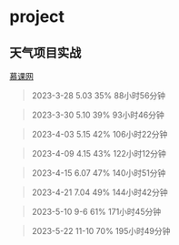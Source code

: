 # project
## 天气项目实战
[慕课网](https://coding.imooc.com/learn/list/546.html)

> 2023-3-28         5.03        35%         88小时56分钟

> 2023-3-30         5.10        39%         93小时46分钟

> 2023-4-03         5.15        42%         106小时22分钟

> 2023-4-09         4.15        43%         122小时12分钟

> 2023-4-15         6.07        47%         140小时51分钟

> 2023-4-21         7.04        49%         144小时42分钟

> 2023-5-10         9-6         61%         171小时45分钟

> 2023-5-22         11-10       70%         195小时49分钟